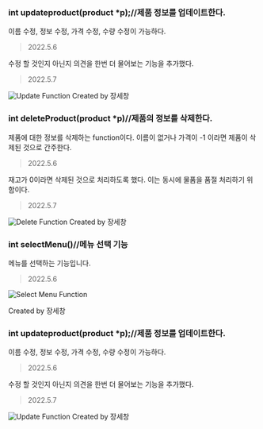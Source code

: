### int updateproduct(product *p);//제품 정보를 업데이트한다.
이름 수정, 정보 수정, 가격 수정, 수량 수정이 가능하다. 
> 2022.5.6

수정 할 것인지 아닌지 의견을 한번 더 물어보는 기능을 추가했다. 
> 2022.5.7

![Update Function](https://user-images.githubusercontent.com/103114649/167306019-e0271ead-4f44-4ae2-bc40-6120852ccfda.JPG)
Created by 장세창

### int deleteProduct(product *p)//제품의 정보를 삭제한다.
제품에 대한 정보를 삭제하는 function이다. 이름이 없거나 가격이 -1 이라면 제품이 삭제된 것으로 간주한다. 
> 2022.5.6

재고가 0이라면 삭제된 것으로 처리하도록 했다. 이는 동시에 물품을 품절 처리하기 위함이다. 
> 2022.5.7

![Delete Function](https://user-images.githubusercontent.com/103114649/167306038-7378ac59-4779-4f08-8557-903f9419e395.JPG)
Created by 장세창

### int selectMenu()//메뉴 선택 기능
메뉴를 선택하는 기능입니다. 
> 2022.5.6

![Select Menu Function](https://user-images.githubusercontent.com/103114649/167306336-030242e9-606b-4a3b-b9aa-b61a10f8255c.jpg)

Created by 장세창

### int updateproduct(product *p);//제품 정보를 업데이트한다.
이름 수정, 정보 수정, 가격 수정, 수량 수정이 가능하다. 
> 2022.5.6

수정 할 것인지 아닌지 의견을 한번 더 물어보는 기능을 추가했다. 
> 2022.5.7

![Update Function](https://user-images.githubusercontent.com/103114649/167306019-e0271ead-4f44-4ae2-bc40-6120852ccfda.JPG)
Created by 장세창
